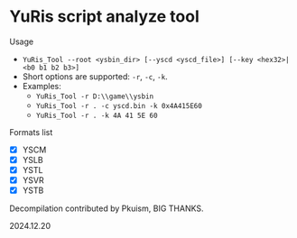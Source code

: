 # YuRis script analyze tool

Usage

- `YuRis_Tool --root <ysbin_dir> [--yscd <yscd_file>] [--key <hex32>|<b0 b1 b2 b3>]`
- Short options are supported: `-r`, `-c`, `-k`.
- Examples:
  - `YuRis_Tool -r D:\\game\\ysbin`
  - `YuRis_Tool -r . -c yscd.bin -k 0x4A415E60`
  - `YuRis_Tool -r . -k 4A 41 5E 60`

Formats list

- [x] YSCM
- [x] YSLB
- [x] YSTL
- [x] YSVR
- [x] YSTB

Decompilation contributed by Pkuism, BIG THANKS.

2024.12.20
